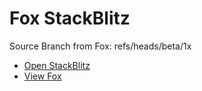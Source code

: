 # Fox StackBlitz

Source Branch from Fox: refs/heads/beta/1x

- [Open StackBlitz](https://stackblitz.com/github/assecosolutions/fox-stackblitz/tree/6761672e95fa037c371c153c5fa35f2ee5345e53?terminal=start)
- [View Fox](https://github.com/assecosolutions/fox/tree/05455e8b35e87fc31d119663102341787d1e4c06)
